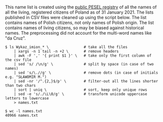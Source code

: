 This name list is created using the [public PESEL registry][1] of all the names of all the living,
registered citizens of Poland as of 31 January 2021. The lists published in CSV files were
cleaned up using the script below. The list contains names of Polish citizens, not only
names of Polish origin. The list contains names of living citizens, so may be biased against
historical names. The preprocessing did not account for the multi-word names like "da Cruz".

```shell
$ ls Wykaz_imion_* \                # take all the files
	| xargs -n 1 tail -n +2 \       # remove headers
	| awk -F ',' '{ print $1 }' \   # take only the first column of the csv file
	| sed 's/ /\n/g' \              # split by space (in case of two names)
	| sed 's/\.//g' \               # remove dots (in case of initials e.g. "SŁAWOMIR M.")
	| sed -nr '/^.{2,}$/p' \        # filter-out all the lines shorter than two chars
	| sort | uniq \                 # sort, keep only unique rows
	| sed -e 's/./\L\0/g' \         # transform unicode uppercase letters to lowercase
	> names.txt
```

```shell
$ wc -l names.txt
40966 names.txt
```

 [1]: https://dane.gov.pl/pl/dataset/1667,lista-imion-wystepujacych-w-rejestrze-pesel-osoby-zyjace
